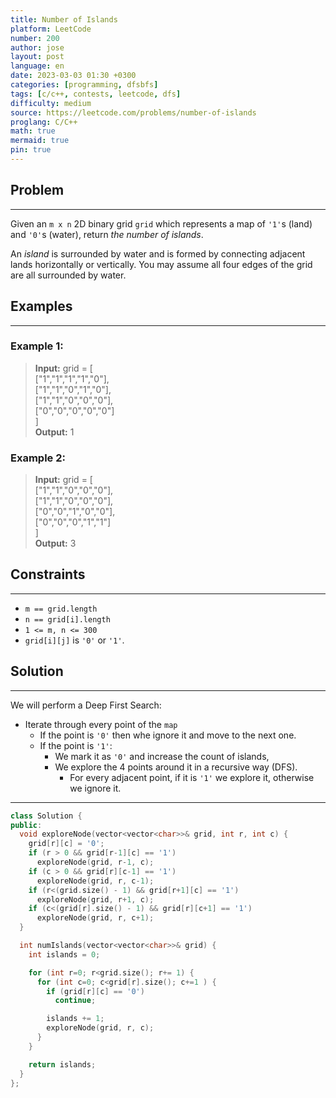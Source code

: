 ```yaml
---
title: Number of Islands
platform: LeetCode
number: 200
author: jose
layout: post
language: en
date: 2023-03-03 01:30 +0300
categories: [programming, dfsbfs]
tags: [c/c++, contests, leetcode, dfs]
difficulty: medium
source: https://leetcode.com/problems/number-of-islands
proglang: C/C++
math: true
mermaid: true
pin: true
---
```

## Problem
---
Given an `m x n` 2D binary grid `grid` which represents a map of `'1'`s (land) and `'0'`s (water), return *the number of islands*.

An *island* is surrounded by water and is formed by connecting adjacent lands horizontally or vertically. You may assume all four edges of the grid are all surrounded by water.

## Examples
---
### **Example 1:**  
>**Input:** grid = [  
>  ["1","1","1","1","0"],  
>  ["1","1","0","1","0"],  
>  ["1","1","0","0","0"],  
>  ["0","0","0","0","0"]  
>]  
>**Output:** 1

### **Example 2:**  
>**Input:** grid = [  
>  ["1","1","0","0","0"],  
>  ["1","1","0","0","0"],  
>  ["0","0","1","0","0"],  
>  ["0","0","0","1","1"]  
>]  
>**Output:** 3

## Constraints
---
- `m == grid.length`
- `n == grid[i].length`
- `1 <= m, n <= 300`
- `grid[i][j]` is `'0'` or `'1'`.

## Solution
---
We will perform a Deep First Search:
  - Iterate through every point of the `map`
    - If the point is `'0'` then whe ignore it and move to the next one.
    - If the point is `'1'`:
      - We mark it as `'0'` and increase the count of islands,
      - We explore the 4 points around it in a recursive way (DFS).
        - For every adjacent point, if it is `'1'` we explore it, otherwise we ignore it.

---
```c++
class Solution {
public:
  void exploreNode(vector<vector<char>>& grid, int r, int c) {
    grid[r][c] = '0';
    if (r > 0 && grid[r-1][c] == '1')  
      exploreNode(grid, r-1, c);
    if (c > 0 && grid[r][c-1] == '1')  
      exploreNode(grid, r, c-1);
    if (r<(grid.size() - 1) && grid[r+1][c] == '1')  
      exploreNode(grid, r+1, c);
    if (c<(grid[r].size() - 1) && grid[r][c+1] == '1')  
      exploreNode(grid, r, c+1);
  }

  int numIslands(vector<vector<char>>& grid) {
    int islands = 0;

    for (int r=0; r<grid.size(); r+= 1) {
      for (int c=0; c<grid[r].size(); c+=1 ) {
        if (grid[r][c] == '0') 
          continue;

        islands += 1;
        exploreNode(grid, r, c);
      }
    }

    return islands;
  }
};
```
